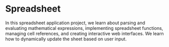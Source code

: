 # Spreadsheet
In this spreadsheet application project, we learn about parsing and evaluating mathematical expressions, implementing spreadsheet functions, managing cell references, and creating interactive web interfaces. We learn how to dynamically update the sheet based on user input.
